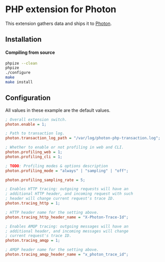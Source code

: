 # PHP extension for Photon

This extension gathers data and ships it to [Photon](https://github.com/kozlice/photon).

## Installation

#### Compiling from source
```bash
phpize --clean
phpize
./configure
make
make install
```

## Configuration

All values in these example are the default values.

```ini
; Overall extension switch.
photon.enable = 1;

; Path to transaction log.
photon.transaction_log_path = "/var/log/photon-php-transaction.log";

; Whether to enable or not profiling in web and CLI.
photon.profiling_web = 1;
photon.profiling_cli = 1;

; TODO: Profiling modes & options description
photon.profiling_mode = "always" | "sampling" | "off";

photon.profiling_sampling_rate = 5;

; Enables HTTP tracing: outgoing requests will have an
; additional HTTP header, and incoming request with such
; header will change current request's trace ID.
photon.tracing_http = 1;

; HTTP header name for the setting above.
photon.tracing_http_header_name = "X-Photon-Trace-Id";

; Enables AMQP tracing: outgoing messages will have an
; additional header, and incoming messages will change
; current request's trace ID.
photon.tracing_amqp = 1;

; AMQP header name for the setting above.
photon.tracing_amqp_header_name = "x_photon_trace_id";
```
